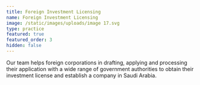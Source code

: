```yaml
---
title: Foreign Investment Licensing
name: Foreign Investment Licensing
image: /static/images/uploads/image 17.svg
type: practice
featured: true
featured_order: 3
hidden: false
---
```

Our team helps foreign corporations in drafting, applying and processing their application with a wide range of government authorities to obtain their investment license and establish a company in Saudi Arabia.

